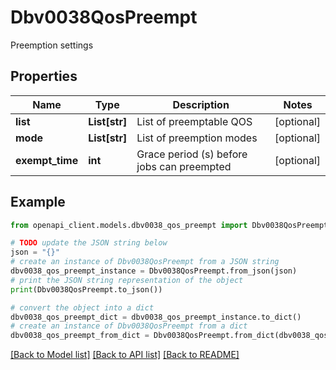 # Dbv0038QosPreempt

Preemption settings

## Properties

Name | Type | Description | Notes
------------ | ------------- | ------------- | -------------
**list** | **List[str]** | List of preemptable QOS | [optional] 
**mode** | **List[str]** | List of preemption modes | [optional] 
**exempt_time** | **int** | Grace period (s) before jobs can preempted | [optional] 

## Example

```python
from openapi_client.models.dbv0038_qos_preempt import Dbv0038QosPreempt

# TODO update the JSON string below
json = "{}"
# create an instance of Dbv0038QosPreempt from a JSON string
dbv0038_qos_preempt_instance = Dbv0038QosPreempt.from_json(json)
# print the JSON string representation of the object
print(Dbv0038QosPreempt.to_json())

# convert the object into a dict
dbv0038_qos_preempt_dict = dbv0038_qos_preempt_instance.to_dict()
# create an instance of Dbv0038QosPreempt from a dict
dbv0038_qos_preempt_from_dict = Dbv0038QosPreempt.from_dict(dbv0038_qos_preempt_dict)
```
[[Back to Model list]](../README.md#documentation-for-models) [[Back to API list]](../README.md#documentation-for-api-endpoints) [[Back to README]](../README.md)



